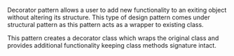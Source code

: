 Decorator pattern allows a user to add new functionality to an exiting object
without altering its structure. This type of design pattern comes under structural
pattern as this pattern acts as a wrapper to existing class.

This pattern creates a decorator class which wraps the original class and provides
additional functionality keeping class methods signature intact.